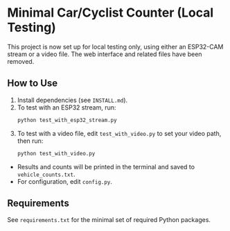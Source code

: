 # Minimal Car/Cyclist Counter (Local Testing)

This project is now set up for local testing only, using either an ESP32-CAM stream or a video file. The web interface and related files have been removed.

## How to Use

1. Install dependencies (see `INSTALL.md`).
2. To test with an ESP32 stream, run:
   ```bash
   python test_with_esp32_stream.py
   ```
3. To test with a video file, edit `test_with_video.py` to set your video path, then run:
   ```bash
   python test_with_video.py
   ```

- Results and counts will be printed in the terminal and saved to `vehicle_counts.txt`.
- For configuration, edit `config.py`.

## Requirements
See `requirements.txt` for the minimal set of required Python packages.